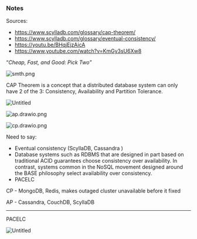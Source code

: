 ### Notes

Sources:

- https://www.scylladb.com/glossary/cap-theorem/
- https://www.scylladb.com/glossary/eventual-consistency/
- https://youtu.be/BHqjEjzAicA
- https://www.youtube.com/watch?v=KmGy3sU6Xw8

“*Cheap, Fast, and Good: Pick Two”*

![smth.png](https://s3-us-west-2.amazonaws.com/secure.notion-static.com/7c10c821-31e9-4cd1-88c5-218bbddc79b8/smth.png)

CAP Theorem is a concept that a distributed database system can only have 2 of the 3: Consistency, Availability and
Partition Tolerance.

![Untitled](https://s3-us-west-2.amazonaws.com/secure.notion-static.com/a00e3857-5f21-4511-9d1e-2a23596179df/Untitled.png)

![ap.drawio.png](https://s3-us-west-2.amazonaws.com/secure.notion-static.com/07d17a82-458c-4c5a-8200-9a5cb0205839/ap.drawio.png)

![cp.drawio.png](https://s3-us-west-2.amazonaws.com/secure.notion-static.com/0874706f-8846-4d27-9983-d682443e7bce/cp.drawio.png)

Need to say:

- Eventual consistency (ScyllaDB, Cassandra )
- Database systems such as RDBMS that are designed in part based on traditional ACID guarantees choose consistency over
  availability. In contrast, systems common in the NoSQL movement designed around the BASE philosophy select
  availability over consistency.
- PACELC

CP - MongoDB, Redis, makes outaged cluster unavailable before it fixed

AP - Cassandra, CouchDB, ScyllaDB

---

PACELC

![Untitled](https://s3-us-west-2.amazonaws.com/secure.notion-static.com/abd8e4b2-c43e-490e-8eb5-2238e94b1068/Untitled.png)